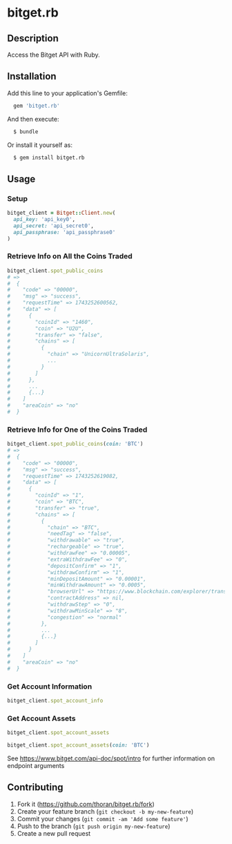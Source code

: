 # bitget.rb

## Description

Access the Bitget API with Ruby.

## Installation

Add this line to your application's Gemfile:
```ruby
  gem 'bitget.rb'
```
And then execute:
```bash
  $ bundle
```
Or install it yourself as:
```bash
  $ gem install bitget.rb
```

## Usage

### Setup
```ruby
bitget_client = Bitget::Client.new(
  api_key: 'api_key0',
  api_secret: 'api_secret0',
  api_passphrase: 'api_passphrase0'
)
```

### Retrieve Info on All the Coins Traded
```ruby
bitget_client.spot_public_coins
# =>
#  {
#    "code" => "00000",
#    "msg" => "success",
#    "requestTime" => 1743252600562,
#    "data" => [
#      {
#        "coinId" => "1460",
#        "coin" => "U2U",
#        "transfer" => "false",
#        "chains" => [
#          {
#            "chain" => "UnicornUltraSolaris",
#            ...
#          }
#        ]
#      },
#      ...
#      {...}
#    ]
#    "areaCoin" => "no"
#  }
```

### Retrieve Info for One of the Coins Traded
```ruby
bitget_client.spot_public_coins(coin: 'BTC')
# =>
#  {
#    "code" => "00000",
#    "msg" => "success",
#    "requestTime" => 1743252619082,
#    "data" => [
#      {
#        "coinId" => "1",
#        "coin" => "BTC",
#        "transfer" => "true",
#        "chains" => [
#          {
#            "chain" => "BTC",
#            "needTag" => "false",
#            "withdrawable" => "true",
#            "rechargeable" => "true",
#            "withdrawFee" => "0.00005",
#            "extraWithdrawFee" => "0",
#            "depositConfirm" => "1",
#            "withdrawConfirm" => "1",
#            "minDepositAmount" => "0.00001",
#            "minWithdrawAmount" => "0.0005",
#            "browserUrl" => "https://www.blockchain.com/explorer/transactions/btc/",
#            "contractAddress" => nil,
#            "withdrawStep" => "0",
#            "withdrawMinScale" => "8",
#            "congestion" => "normal"
#          },
#          ...
#          {...}
#        ]
#      }
#    ]
#    "areaCoin" => "no"
#  }
```

### Get Account Information
```ruby
bitget_client.spot_account_info
```

### Get Account Assets
```ruby
bitget_client.spot_account_assets
```
```ruby
bitget_client.spot_account_assets(coin: 'BTC')
```

See https://www.bitget.com/api-doc/spot/intro for further information on endpoint arguments

## Contributing

1. Fork it (https://github.com/thoran/bitget.rb/fork)
2. Create your feature branch (`git checkout -b my-new-feature`)
3. Commit your changes (`git commit -am 'Add some feature'`)
4. Push to the branch (`git push origin my-new-feature`)
5. Create a new pull request
